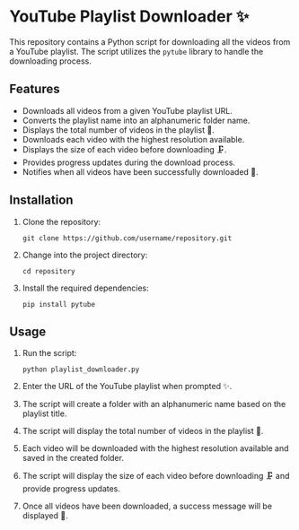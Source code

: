 # YouTube Playlist Downloader ✨

This repository contains a Python script for downloading all the videos from a YouTube playlist. The script utilizes the `pytube` library to handle the downloading process.

## Features

- Downloads all videos from a given YouTube playlist URL.
- Converts the playlist name into an alphanumeric folder name.
- Displays the total number of videos in the playlist 🎦.
- Downloads each video with the highest resolution available.
- Displays the size of each video before downloading 🗜.
- Provides progress updates during the download process.
- Notifies when all videos have been successfully downloaded 🎉.

## Installation

1. Clone the repository:

   ```
   git clone https://github.com/username/repository.git
   ```

2. Change into the project directory:

   ```
   cd repository
   ```

3. Install the required dependencies:

   ```
   pip install pytube
   ```

## Usage

1. Run the script:

   ```
   python playlist_downloader.py
   ```

2. Enter the URL of the YouTube playlist when prompted ✨.

3. The script will create a folder with an alphanumeric name based on the playlist title.

4. The script will display the total number of videos in the playlist 🎦.

5. Each video will be downloaded with the highest resolution available and saved in the created folder.

6. The script will display the size of each video before downloading 🗜 and provide progress updates.

7. Once all videos have been downloaded, a success message will be displayed 🎉.
